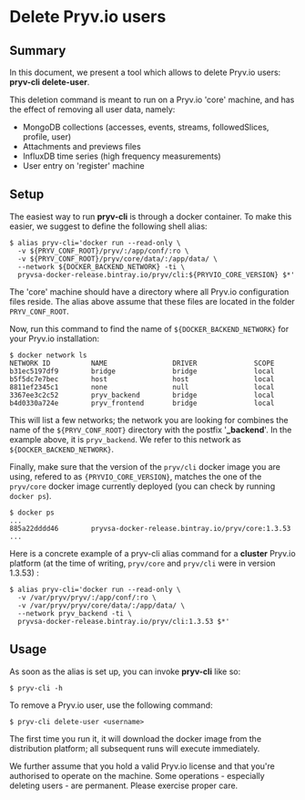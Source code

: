 # Delete Pryv.io users

## Summary

In this document, we present a tool which allows to delete Pryv.io users:
**pryv-cli delete-user**.

This deletion command is meant to run on a Pryv.io 'core' machine, and has the effect of removing all user data, namely:

  - MongoDB collections (accesses, events, streams, followedSlices, profile, user)
  - Attachments and previews files
  - InfluxDB time series (high frequency measurements)
  - User entry on 'register' machine

## Setup

The easiest way to run **pryv-cli** is through a docker container. To make this easier, we suggest to define the following shell alias: 

```shell
$ alias pryv-cli='docker run --read-only \
  -v ${PRYV_CONF_ROOT}/pryv/:/app/conf/:ro \
  -v ${PRYV_CONF_ROOT}/pryv/core/data/:/app/data/ \
  --network ${DOCKER_BACKEND_NETWORK} -ti \
  pryvsa-docker-release.bintray.io/pryv/cli:${PRYVIO_CORE_VERSION} $*'
```

The 'core' machine should have a directory where all Pryv.io configuration files reside. The alias above assume that these files are located in the folder `PRYV_CONF_ROOT`.

Now, run this command to find the name of `${DOCKER_BACKEND_NETWORK}` for your Pryv.io installation:

```shell
$ docker network ls
NETWORK ID          NAME                DRIVER              SCOPE
b31ec5197df9        bridge              bridge              local
b5f5dc7e7bec        host                host                local
8811ef2345c1        none                null                local
3367ee3c2c52        pryv_backend        bridge              local
b4d0330a724e        pryv_frontend       bridge              local
```

This will list a few networks; the network you are looking for combines the name of the `${PRYV_CONF_ROOT}` directory with the postfix '**_backend**'. In the example above, it is `pryv_backend`. We refer to this network as `${DOCKER_BACKEND_NETWORK}`.

Finally, make sure that the version of the `pryv/cli` docker image you are using, refered to as `{PRYVIO_CORE_VERSION}`, matches the one of the `pryv/core` docker image currently deployed (you can check by running `docker ps`).

```shell
$ docker ps
...
885a22dddd46        pryvsa-docker-release.bintray.io/pryv/core:1.3.53
...
```

Here is a concrete example of a pryv-cli alias command for a **cluster** Pryv.io platform (at the time of writing, `pryv/core` and `pryv/cli` were in version 1.3.53) :

```shell
$ alias pryv-cli='docker run --read-only \
  -v /var/pryv/pryv/:/app/conf/:ro \
  -v /var/pryv/pryv/core/data/:/app/data/ \
  --network pryv_backend -ti \
  pryvsa-docker-release.bintray.io/pryv/cli:1.3.53 $*'
```

## Usage

As soon as the alias is set up, you can invoke **pryv-cli** like so: 

```shell
$ pryv-cli -h
```

To remove a Pryv.io user, use the following command:

```shell
$ pryv-cli delete-user <username>
```

The first time you run it, it will download the docker image from the distribution platform; all subsequent runs will execute immediately. 

We further assume that you hold a valid Pryv.io license and that you're authorised to operate on the machine. Some operations - especially deleting users - are permanent. Please exercise proper care. 
